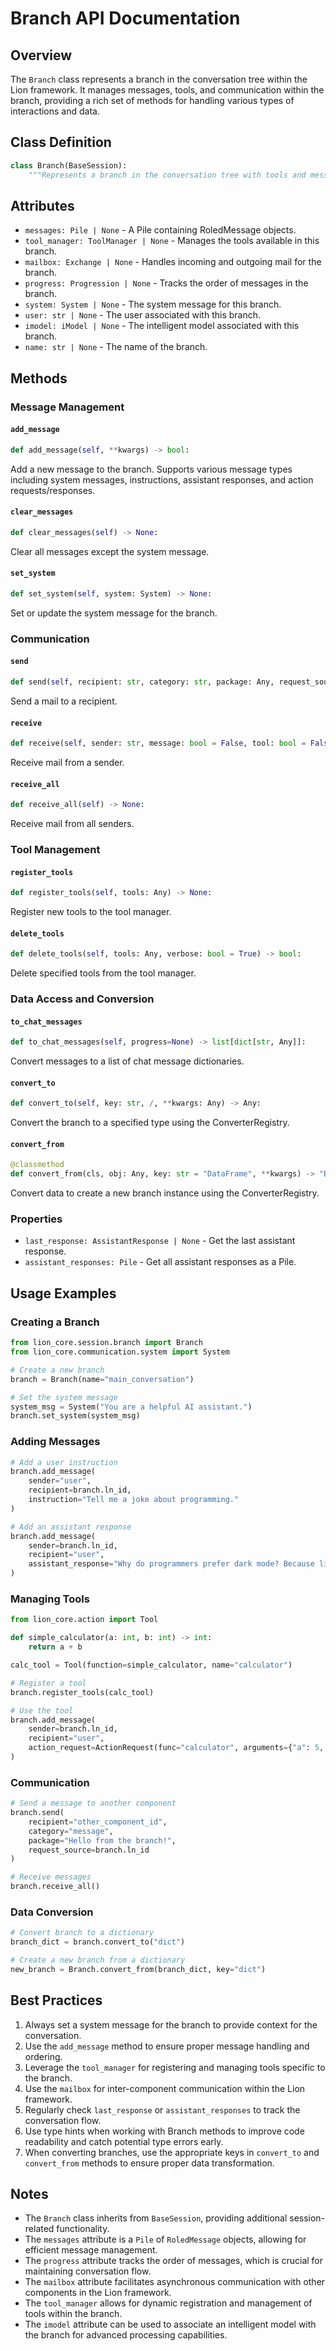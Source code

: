 # Branch API Documentation

## Overview

The `Branch` class represents a branch in the conversation tree within the Lion framework. It manages messages, tools, and communication within the branch, providing a rich set of methods for handling various types of interactions and data.

## Class Definition

```python
class Branch(BaseSession):
    """Represents a branch in the conversation tree with tools and messages."""
```

## Attributes

- `messages: Pile | None` - A Pile containing RoledMessage objects.
- `tool_manager: ToolManager | None` - Manages the tools available in this branch.
- `mailbox: Exchange | None` - Handles incoming and outgoing mail for the branch.
- `progress: Progression | None` - Tracks the order of messages in the branch.
- `system: System | None` - The system message for this branch.
- `user: str | None` - The user associated with this branch.
- `imodel: iModel | None` - The intelligent model associated with this branch.
- `name: str | None` - The name of the branch.

## Methods

### Message Management

#### `add_message`

```python
def add_message(self, **kwargs) -> bool:
```

Add a new message to the branch. Supports various message types including system messages, instructions, assistant responses, and action requests/responses.

#### `clear_messages`

```python
def clear_messages(self) -> None:
```

Clear all messages except the system message.

#### `set_system`

```python
def set_system(self, system: System) -> None:
```

Set or update the system message for the branch.

### Communication

#### `send`

```python
def send(self, recipient: str, category: str, package: Any, request_source: str) -> None:
```

Send a mail to a recipient.

#### `receive`

```python
def receive(self, sender: str, message: bool = False, tool: bool = False, imodel: bool = False) -> None:
```

Receive mail from a sender.

#### `receive_all`

```python
def receive_all(self) -> None:
```

Receive mail from all senders.

### Tool Management

#### `register_tools`

```python
def register_tools(self, tools: Any) -> None:
```

Register new tools to the tool manager.

#### `delete_tools`

```python
def delete_tools(self, tools: Any, verbose: bool = True) -> bool:
```

Delete specified tools from the tool manager.

### Data Access and Conversion

#### `to_chat_messages`

```python
def to_chat_messages(self, progress=None) -> list[dict[str, Any]]:
```

Convert messages to a list of chat message dictionaries.

#### `convert_to`

```python
def convert_to(self, key: str, /, **kwargs: Any) -> Any:
```

Convert the branch to a specified type using the ConverterRegistry.

#### `convert_from`

```python
@classmethod
def convert_from(cls, obj: Any, key: str = "DataFrame", **kwargs) -> "Branch":
```

Convert data to create a new branch instance using the ConverterRegistry.

### Properties

- `last_response: AssistantResponse | None` - Get the last assistant response.
- `assistant_responses: Pile` - Get all assistant responses as a Pile.

## Usage Examples

### Creating a Branch

```python
from lion_core.session.branch import Branch
from lion_core.communication.system import System

# Create a new branch
branch = Branch(name="main_conversation")

# Set the system message
system_msg = System("You are a helpful AI assistant.")
branch.set_system(system_msg)
```

### Adding Messages

```python
# Add a user instruction
branch.add_message(
    sender="user",
    recipient=branch.ln_id,
    instruction="Tell me a joke about programming."
)

# Add an assistant response
branch.add_message(
    sender=branch.ln_id,
    recipient="user",
    assistant_response="Why do programmers prefer dark mode? Because light attracts bugs!"
)
```

### Managing Tools

```python
from lion_core.action import Tool

def simple_calculator(a: int, b: int) -> int:
    return a + b

calc_tool = Tool(function=simple_calculator, name="calculator")

# Register a tool
branch.register_tools(calc_tool)

# Use the tool
branch.add_message(
    sender=branch.ln_id,
    recipient="user",
    action_request=ActionRequest(func="calculator", arguments={"a": 5, "b": 3})
)
```

### Communication

```python
# Send a message to another component
branch.send(
    recipient="other_component_id",
    category="message",
    package="Hello from the branch!",
    request_source=branch.ln_id
)

# Receive messages
branch.receive_all()
```

### Data Conversion

```python
# Convert branch to a dictionary
branch_dict = branch.convert_to("dict")

# Create a new branch from a dictionary
new_branch = Branch.convert_from(branch_dict, key="dict")
```

## Best Practices

1. Always set a system message for the branch to provide context for the conversation.
2. Use the `add_message` method to ensure proper message handling and ordering.
3. Leverage the `tool_manager` for registering and managing tools specific to the branch.
4. Use the `mailbox` for inter-component communication within the Lion framework.
5. Regularly check `last_response` or `assistant_responses` to track the conversation flow.
6. Use type hints when working with Branch methods to improve code readability and catch potential type errors early.
7. When converting branches, use the appropriate keys in `convert_to` and `convert_from` methods to ensure proper data transformation.

## Notes

- The `Branch` class inherits from `BaseSession`, providing additional session-related functionality.
- The `messages` attribute is a `Pile` of `RoledMessage` objects, allowing for efficient message management.
- The `progress` attribute tracks the order of messages, which is crucial for maintaining conversation flow.
- The `mailbox` attribute facilitates asynchronous communication with other components in the Lion framework.
- The `tool_manager` allows for dynamic registration and management of tools within the branch.
- The `imodel` attribute can be used to associate an intelligent model with the branch for advanced processing capabilities.
